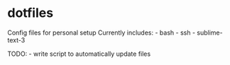 # dotfiles
Config files for personal setup
Currently includes:
	- bash
	- ssh
	- sublime-text-3

TODO:
	- write script to automatically update files
